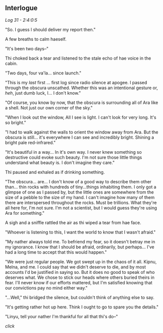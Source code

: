 ## Interlogue

*Log 31 - 2:4:0:5*


"So. I guess I should deliver my report then."

A few breaths to calm haeself.

"It's been two days–"

Thi choked back a tear and listened to the stale echo of hae voice in the cabin.

"Two days, four va'la... since launch."

"This is my *last* first ... first log since radio silence at apogee. I passed through the obscura unscathed. Whether this was an intentional gesture or, *heh*, just dumb luck, I... I don't know."

"Of course, you know by now, that the obscura is surrounding all of Ara like a shell. Not just our own corner of the sky."

"When I look out the window, All I see is light. I can't look for very long. It's so bright." 

"I had to walk against the walls to orient the window away from Ara. But the obscura is still... it's everywhere I can see and incredibly bright. Shining a bright pale red-infrared."

"It's beautiful in a way... In it's own way. I never knew something so destructive could evoke such beauty. I'm not sure those little things understand what beauty is. I don't imagine they care."

Thi paused and exhaled as if drinking something.

"The obscura... are... I don't know of a good way to describe them other than... thin rocks with hundreds of tiny...things inhabiting them. I only got a glimpse of one as I passed by, but the little ones are somewhere from the size of a pebble to the size of my hand. I can't imagine how many of them there are interspersed throughout the rocks. Must be trillions. What they're all here for, I'm not sure. I'm not a scientist, but I would guess they're using Ara for something."

A sigh and a sniffle rattled the air as thi wiped a tear from hae face.

"Whoever is listening to this, I want the world to know that I wasn't afraid." 

"My nather always told me. To befriend my fear, so it doesn't betray me in my ignorance. I know that I should be afraid, ordinarily, but perhaps... I've had a long time to accept that this would happen."

"We were just regular people. We got swept up in the chaos of it all. Kipnu, Melna, and me. I could say that we didn't deserve to die, and by most accounts I'd be justified in saying so. But it does no good to speak of who deserves what. We chose to stick our heads where others buried theirs in fear. I'll never know if our efforts mattered, but I'm satisfied knowing that our convictions pay no mind either way."

"...Well," thi bridged the silence, but couldn't think of anything else to say.

"It's getting rather hot up here. Think I ought to go to spare you the details."

"Linyu, tell your nather I'm thankful for all that thi's do–"

*click*
